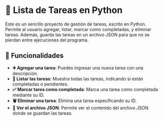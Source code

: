 # 📝 Lista de Tareas en Python

Este es un sencillo proyecto de gestión de tareas, escrito en Python. Permite al usuario agregar, listar, marcar como completadas, y eliminar tareas. Además, guarda las tareas en un archivo JSON para que no se pierdan entre ejecuciones del programa.

## 🚀 Funcionalidades

- **➕ Agregar una tarea**: Puedes ingresar una nueva tarea con una descripción.
- **📜 Listar las tareas**: Muestra todas las tareas, indicando si están completadas o pendientes.
- **✅ Marcar tarea como completada**: Marca una tarea como completada mediante su ID.
- **🗑️ Eliminar una tarea**: Elimina una tarea especificando su ID.
- **📂 Ver el archivo JSON**: Permite ver el contenido del archivo JSON donde se guardan las tareas.
